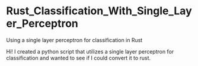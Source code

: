 # Rust_Classification_With_Single_Layer_Perceptron
Using a single layer perceptron for classification in Rust


Hi! I created a python script that utilizes a single layer perceptron for classification and wanted to see if I could convert it to rust.
